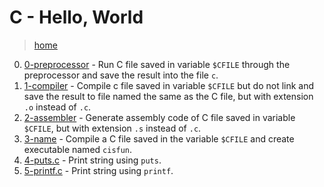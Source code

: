 # C - Hello, World

> [home](../README.md)

0. [0-preprocessor](./0-preprocessor) - Run C file saved in variable `$CFILE`
  through the preprocessor and save the result into the file `c`.
1. [1-compiler](./1-compiler) - Compile c file saved in variable `$CFILE`
  but do not link and save the result to file named the same as the C file,
  but with extension `.o` instead of `.c`.
2. [2-assembler](./2-assembler) - Generate assembly code of C file saved in
   variable `$CFILE`, but with extension `.s` instead of `.c`.
3. [3-name](./3-name) - Compile a C file saved in the variable `$CFILE` and
   create executable named `cisfun`.
4. [4-puts.c](./4-puts.c) - Print string using `puts`.
5. [5-printf.c](./5-printf.c) - Print string using `printf`.

